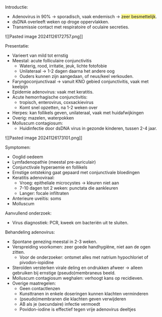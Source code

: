 Introductie:

- Adenovirus in 90% -> sporadisch, vaak endemisch -> <span style="background:#fff88f">zeer besmettelijk</span>.
- dsDNA overleeft weken op droge oppervlakken.
- Transmissie contact met respiratoire of oculaire secreties.

![[Pasted image 20241126172757.png]]

Presentatie:
- Varieert van mild tot ernstig
- Meestal: acute folliculaire conjunctivitis
    - Waterig, rood, irritatie, jeuk, lichte fotofobie
    - Unilateraal -> 1-2 dagen daarna het andere oog
    - Ouders kunnen zijn aangedaan, of neus/keel verkouden.
- Faryngoconjunctivaal -> vanuit KNO gebied conjunctivitis, vaak met keelpijn
- Epidemie adenovirus: vaak met keratitis.
- Acute hemorrhagische conjunctivitis:
    - tropisch, enterovirus, coxsackievirus
    - Komt snel opzetten, na 1-2 weken over
- Herpes: kan follikels geven, unilateraal, vaak met huidafwijkingen
- Overig: mazelen, waterpokken
- Molluscum contagiosum:
    - Huidinfectie door dsDNA virus in gezonde kinderen, tussen 2-4 jaar.

![[Pasted image 20241126173101.png]]  

Symptomen:
- Ooglid oedeem
- Lymfadenopathie (meestal pre-auriculair)
- Conjunctivale hyperaemie en follikels
- Ernstige ontsteking gaat gepaard met conjunctivale bloedingen
- Keratitis adenoviraal:
    - Vroeg: epitheliale microcystes -> kleuren niet aan
    - 7-10 dagen tot 2 weken: punctata die aankleuren
    - Langer: focale infiltraten
- Anterieure uveïtis: soms
- Molluscum
 
Aanvullend onderzoek:
- Virus diagnostiek: PCR, kweek om bacteriën uit te sluiten.
 
Behandeling adenovirus:
- Spontane genezing meestal in 2-3 weken.
- Verspreiding voorkomen: zeer goede handhygiëne, niet aan de ogen zitten.
    - Voor de onderzoeker: ontsmet alles met natrium hypochloriet of pivodon-iopidine
- Steroïden versterken virale deling en ondrukken afweer -> alleen gebruiken bij ernstige (pseudo)membraneus beeld.
- Molluscum contagiosum weghalen: verhoogt kans op recidieven.
- Overige maatregelen:
    - Geen contactlenzen
    - Kunsttranen in enkele doseringen kunnen klachten verminderen
    - (pseudo)membranen die klachten geven verwijderen
    - AB als je (secundaire) infectie vermoedt
    - Povidon-iodine is effectief tegen vrije adenovirus deeltjes